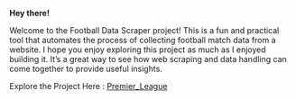 **Hey there!**

Welcome to the Football Data Scraper project! This is a fun and practical tool that automates the process of collecting football match data from a website. I hope you enjoy exploring this project as much as I enjoyed building it. It’s a great way to see how web scraping and data handling can come together to provide useful insights.

Explore the Project Here : [Premier_League](/Premier_League_WebScraping.ipynb)
